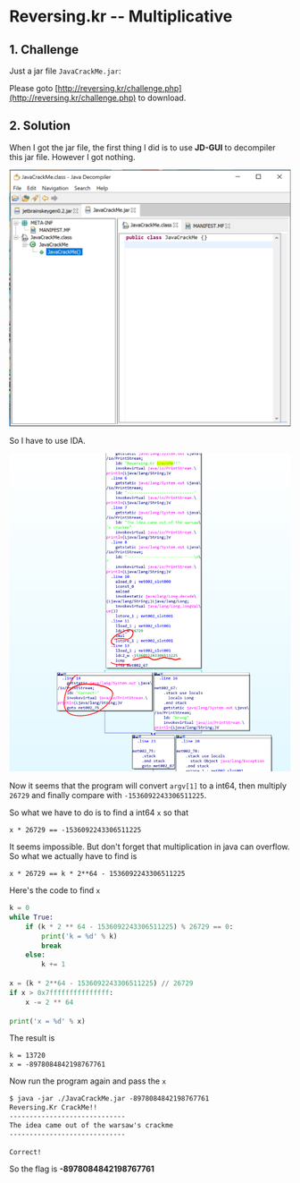 # Reversing.kr -- Multiplicative

## 1. Challenge

Just a jar file `JavaCrackMe.jar`:

Please goto [http://reversing.kr/challenge.php](http://reversing.kr/challenge.php) to download.

## 2. Solution

When I got the jar file, the first thing I did is to use __JD-GUI__ to decompiler this jar file. However I got nothing. 

![](pic0.png)

So I have to use IDA.

![](pic1.png)

Now it seems that the program will convert `argv[1]` to a int64, then multiply `26729` and finally compare with `-1536092243306511225`.

So what we have to do is to find a int64 `x` so that 

```
x * 26729 == -1536092243306511225
``` 

It seems impossible. But don't forget that multiplication in java can overflow. So what we actually have to find is 

```
x * 26729 == k * 2**64 - 1536092243306511225
```

Here's the code to find `x`

```python
k = 0
while True:
    if (k * 2 ** 64 - 1536092243306511225) % 26729 == 0:
        print('k = %d' % k)
        break
    else:
        k += 1

x = (k * 2**64 - 1536092243306511225) // 26729
if x > 0x7fffffffffffffff:
    x -= 2 ** 64

print('x = %d' % x)
```

The result is
```
k = 13720
x = -8978084842198767761
```

Now run the program again and pass the `x`

```
$ java -jar ./JavaCrackMe.jar -8978084842198767761
Reversing.Kr CrackMe!!
-----------------------------
The idea came out of the warsaw's crackme
-----------------------------

Correct!
```

So the flag is __-8978084842198767761__

